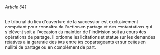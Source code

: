 ###### Article 841

Le tribunal du lieu d'ouverture de la succession est exclusivement compétent pour connaître de l'action en partage et des contestations qui s'élèvent soit à l'occasion du maintien de l'indivision soit au cours des opérations de partage. Il ordonne les licitations et statue sur les demandes relatives à la garantie des lots entre les copartageants et sur celles en nullité de partage ou en complément de part.

